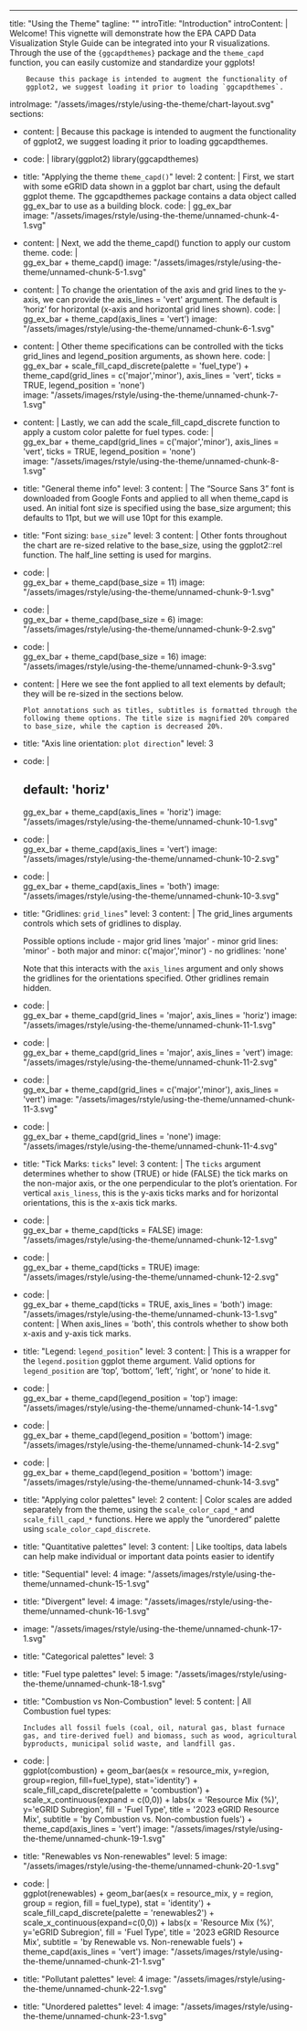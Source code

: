---
title: "Using the Theme"
tagline: ""
introTitle: "Introduction"
introContent: |
        Welcome! This vignette will demonstrate how the EPA CAPD Data
        Visualization Style Guide can be integrated into your R visualizations.
        Through the use of the `{ggcapdthemes}` package and the `theme_capd`
        function, you can easily customize and standardize your ggplots!

        Because this package is intended to augment the functionality of
        ggplot2, we suggest loading it prior to loading `ggcapdthemes`.
introImage: "/assets/images/rstyle/using-the-theme/chart-layout.svg"   
sections:
  - content: |
        Because this package is intended to augment the functionality of ggplot2, we suggest loading it prior to loading ggcapdthemes.
  - code: |
      library(ggplot2)
      library(ggcapdthemes)
  - title: "Applying the theme `theme_capd()`"
    level: 2
    content: |
        First, we start with some eGRID data shown in a ggplot bar chart, using the default ggplot theme. The ggcapdthemes package contains a data object called gg_ex_bar to use as a building block.
    code: |
        gg_ex_bar  
    image: "/assets/images/rstyle/using-the-theme/unnamed-chunk-4-1.svg" 
  - content: | 
      Next, we add the theme_capd() function to apply our custom theme.
    code: |  
      gg_ex_bar +
        theme_capd() 
    image: "/assets/images/rstyle/using-the-theme/unnamed-chunk-5-1.svg" 
  - content: | 
      To change the orientation of the axis and grid lines to the y-axis, we can provide the axis_lines = 'vert' argument. The default is ‘horiz’ for horizontal (x-axis and horizontal grid lines shown).
    code: |  
      gg_ex_bar +
        theme_capd(axis_lines = 'vert')
    image: "/assets/images/rstyle/using-the-theme/unnamed-chunk-6-1.svg" 
  - content: | 
      Other theme specifications can be controlled with the ticks grid_lines and legend_position arguments, as shown here.
    code: |  
      gg_ex_bar +
         scale_fill_capd_discrete(palette = 'fuel_type') +
         theme_capd(grid_lines = c('major','minor'), 
                    axis_lines = 'vert', 
                    ticks = TRUE, 
                    legend_position = 'none')        
    image: "/assets/images/rstyle/using-the-theme/unnamed-chunk-7-1.svg" 
  - content: | 
      Lastly, we can add the scale_fill_capd_discrete function to apply a custom color palette for fuel types.
    code: |  
      gg_ex_bar +
         theme_capd(grid_lines = c('major','minor'), 
                    axis_lines = 'vert', 
                    ticks = TRUE, 
                    legend_position = 'none')        
    image: "/assets/images/rstyle/using-the-theme/unnamed-chunk-8-1.svg" 
  - title: "General theme info"
    level: 3
    content: |
        The “Source Sans 3” font is downloaded from Google Fonts and applied to all when theme_capd is used. An initial font size is specified using the base_size argument; this defaults to 11pt, but we will use 10pt for this example.
  - title: "Font sizing: `base_size`"
    level: 3
    content: |
        Other fonts throughout the chart are re-sized relative to the base_size, using the ggplot2::rel function. The half_line setting is used for margins.
  - code: |  
      gg_ex_bar +
         theme_capd(base_size = 11)
    image: "/assets/images/rstyle/using-the-theme/unnamed-chunk-9-1.svg" 
  - code: |  
      gg_ex_bar +
         theme_capd(base_size = 6)
    image: "/assets/images/rstyle/using-the-theme/unnamed-chunk-9-2.svg" 
  - code: |  
      gg_ex_bar +
          theme_capd(base_size = 16)
    image: "/assets/images/rstyle/using-the-theme/unnamed-chunk-9-3.svg" 
  - content: |
        Here we see the font applied to all text elements by default; they will be re-sized in the sections below.

        Plot annotations such as titles, subtitles is formatted through the following theme options. The title size is magnified 20% compared to base_size, while the caption is decreased 20%.
  - title: "Axis line orientation: `plot direction`"
    level: 3
  - code: |  
      ## default: 'horiz'
      gg_ex_bar +
          theme_capd(axis_lines = 'horiz')
    image: "/assets/images/rstyle/using-the-theme/unnamed-chunk-10-1.svg" 
  - code: |  
      gg_ex_bar +
           theme_capd(axis_lines = 'vert')
    image: "/assets/images/rstyle/using-the-theme/unnamed-chunk-10-2.svg" 
  - code: |  
      gg_ex_bar +
            theme_capd(axis_lines = 'both')
    image: "/assets/images/rstyle/using-the-theme/unnamed-chunk-10-3.svg" 
  - title: "Gridlines: `grid_lines`"
    level: 3
    content: |
      The grid_lines arguments controls which sets of gridlines to display.

       Possible options include
        - major grid lines 'major'
        - minor grid lines: 'minor'
        - both major and minor: c('major','minor')
        - no gridlines: 'none'

      Note that this interacts with the `axis_lines` argument and only shows the gridlines for the orientations specified. Other gridlines remain hidden.
  - code: |  
      gg_ex_bar +
          theme_capd(grid_lines = 'major', axis_lines = 'horiz')
    image: "/assets/images/rstyle/using-the-theme/unnamed-chunk-11-1.svg" 
  - code: |  
      gg_ex_bar +
          theme_capd(grid_lines = 'major', axis_lines = 'vert')
    image: "/assets/images/rstyle/using-the-theme/unnamed-chunk-11-2.svg" 
  - code: |  
      gg_ex_bar +
          theme_capd(grid_lines = c('major','minor'), axis_lines = 'vert')
    image: "/assets/images/rstyle/using-the-theme/unnamed-chunk-11-3.svg" 
  - code: |  
      gg_ex_bar +
          theme_capd(grid_lines = 'none')
    image: "/assets/images/rstyle/using-the-theme/unnamed-chunk-11-4.svg" 
  - title: "Tick Marks: `ticks`"
    level: 3
    content: |
       The `ticks` argument determines whether to show (TRUE) or hide (FALSE) the tick marks on the non-major axis, or the one perpendicular to the plot’s orientation. For vertical `axis_liness`, this is the y-axis ticks marks and for horizontal orientations, this is the x-axis tick marks.
  - code: |  
      gg_ex_bar +
          theme_capd(ticks = FALSE)
    image: "/assets/images/rstyle/using-the-theme/unnamed-chunk-12-1.svg" 
  - code: |  
      gg_ex_bar +
          theme_capd(ticks = TRUE)
    image: "/assets/images/rstyle/using-the-theme/unnamed-chunk-12-2.svg" 
  - code: |  
      gg_ex_bar +
          theme_capd(ticks = TRUE, axis_lines = 'both')
    image: "/assets/images/rstyle/using-the-theme/unnamed-chunk-13-1.svg" 
    content: | 
      When axis_lines = 'both', this controls whether to show both x-axis and y-axis tick marks.
  - title: "Legend: `legend_position`"
    level: 3
    content: |
        This is a wrapper for the `legend.position` ggplot theme argument. Valid options for `legend_position` are ‘top’, ‘bottom’, ‘left’, ‘right’, or ‘none’ to hide it.
  - code: |  
      gg_ex_bar +
          theme_capd(legend_position = 'top')
    image: "/assets/images/rstyle/using-the-theme/unnamed-chunk-14-1.svg" 
  - code: |  
      gg_ex_bar +
          theme_capd(legend_position = 'bottom')
    image: "/assets/images/rstyle/using-the-theme/unnamed-chunk-14-2.svg" 
  - code: |  
      gg_ex_bar +
          theme_capd(legend_position = 'bottom')
    image: "/assets/images/rstyle/using-the-theme/unnamed-chunk-14-3.svg" 
  - title: "Applying color palettes"
    level: 2
    content: |
       Color scales are added separately from the theme, using the `scale_color_capd_*` and `scale_fill_capd_*` functions. Here we apply the “unordered” palette using `scale_color_capd_discrete`.
  - title: "Quantitative palettes"
    level: 3
    content: |
       Like tooltips, data labels can help make individual or important data
       points easier to identify
  - title: "Sequential"
    level: 4
    image: "/assets/images/rstyle/using-the-theme/unnamed-chunk-15-1.svg" 
  - title: "Divergent"
    level: 4
    image: "/assets/images/rstyle/using-the-theme/unnamed-chunk-16-1.svg"
  - image: "/assets/images/rstyle/using-the-theme/unnamed-chunk-17-1.svg" 
  - title: "Categorical palettes"
    level: 3
  - title: "Fuel type palettes"
    level: 5
    image: "/assets/images/rstyle/using-the-theme/unnamed-chunk-18-1.svg"
  - title: "Combustion vs Non-Combustion"
    level: 5
    content: |
        All Combustion fuel types:

        Includes all fossil fuels (coal, oil, natural gas, blast furnace gas, and tire-derived fuel) and biomass, such as wood, agricultural byproducts, municipal solid waste, and landfill gas.
  - code: |  
      ggplot(combustion) +
        geom_bar(aes(x = resource_mix, y=region, group=region, fill=fuel_type), stat='identity') +
        scale_fill_capd_discrete(palette = 'combustion') +
        scale_x_continuous(expand = c(0,0)) + 
        labs(x = 'Resource Mix (%)', y='eGRID Subregion', fill = 'Fuel Type', title = '2023 eGRID Resource Mix',
        subtitle = 'by Combustion vs. Non-combustion fuels') +
        theme_capd(axis_lines = 'vert')
    image: "/assets/images/rstyle/using-the-theme/unnamed-chunk-19-1.svg"
  - title: "Renewables vs Non-renewables"
    level: 5
    image: "/assets/images/rstyle/using-the-theme/unnamed-chunk-20-1.svg"
  - code: |  
      ggplot(renewables) +
        geom_bar(aes(x = resource_mix, y = region, group = region, fill = fuel_type), stat = 'identity') +
        scale_fill_capd_discrete(palette = 'renewables2') +
        scale_x_continuous(expand=c(0,0)) +
        labs(x = 'Resource Mix (%)', y='eGRID Subregion', fill = 'Fuel Type', title = '2023 eGRID Resource Mix',
        subtitle = 'by Renewable vs. Non-renewable fuels') +
        theme_capd(axis_lines = 'vert')
    image: "/assets/images/rstyle/using-the-theme/unnamed-chunk-21-1.svg"
  - title: "Pollutant palettes"
    level: 4
    image: "/assets/images/rstyle/using-the-theme/unnamed-chunk-22-1.svg"
  - title: "Unordered palettes"
    level: 4
    image: "/assets/images/rstyle/using-the-theme/unnamed-chunk-23-1.svg"
